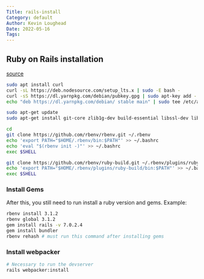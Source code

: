 ```yaml
---
Title: rails-install
Category: default
Author: Kevin Loughead
Date: 2022-05-16
Tags:
---
```


## Ruby on Rails installation

[source](https://gorails.com/setup/ubuntu/18.04)

```bash
sudo apt install curl
curl -sL https://deb.nodesource.com/setup_lts.x | sudo -E bash -
curl -sS https://dl.yarnpkg.com/debian/pubkey.gpg | sudo apt-key add -
echo "deb https://dl.yarnpkg.com/debian/ stable main" | sudo tee /etc/apt/sources.list.d/yarn.list
```

```bash
sudo apt-get update
sudo apt-get install git-core zlib1g-dev build-essential libssl-dev libreadline-dev libyaml-dev libsqlite3-dev sqlite3 libxml2-dev libxslt1-dev libcurl4-openssl-dev software-properties-common libffi-dev nodejs yarn
```

```bash
cd
git clone https://github.com/rbenv/rbenv.git ~/.rbenv
echo 'export PATH="$HOME/.rbenv/bin:$PATH"' >> ~/.bashrc
echo 'eval "$(rbenv init -)"' >> ~/.bashrc
exec $SHELL
```

```bash
git clone https://github.com/rbenv/ruby-build.git ~/.rbenv/plugins/ruby-build
echo 'export PATH="$HOME/.rbenv/plugins/ruby-build/bin:$PATH"' >> ~/.bashrc
exec $SHELL
```

### Install Gems

After this, you still need to run install a ruby version and gems. Example:

```bash
rbenv install 3.1.2
rbenv global 3.1.2
gem install rails -v 7.0.2.4
gem install bundler
rbenv rehash # must run this command after installing gems
```

### Install webpacker

```bash
# Necessary to run the devserver
rails webpacker:install
```
